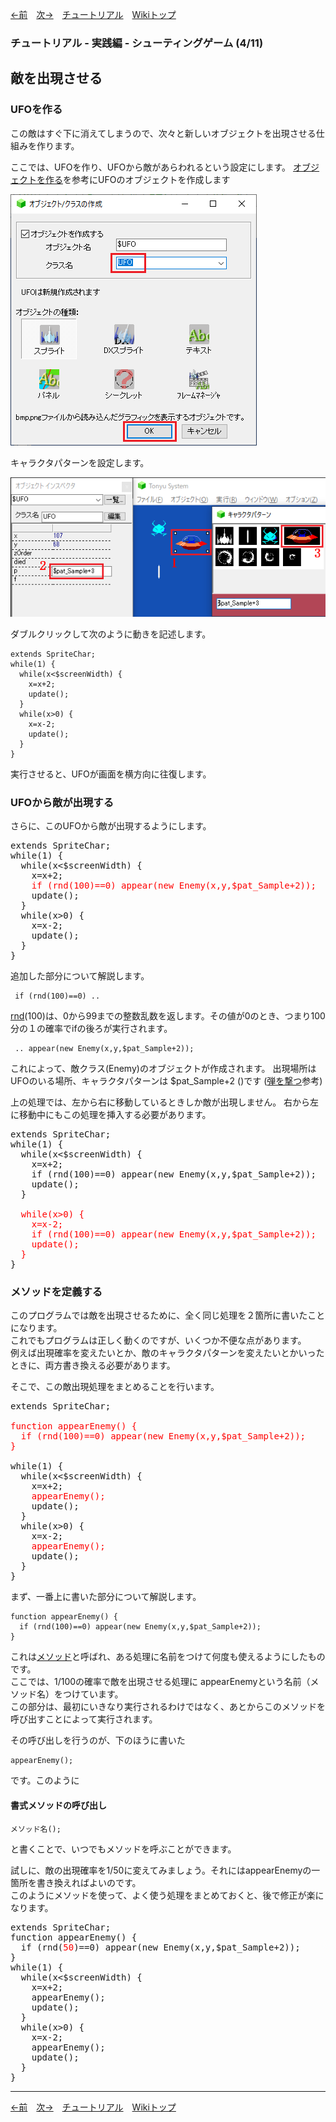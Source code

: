 

[←前](./tr-stg03)&emsp;[次→](./tr-stg05)&emsp;[チュートリアル](./tutorial)&emsp;[Wikiトップ](./)

<title>チュートリアル - 実践編 - シューティングゲーム (4/11) - 敵を出現させる</title>

### チュートリアル - 実践編 - シューティングゲーム (4/11)
## 敵を出現させる

### UFOを作る

この敵はすぐ下に消えてしまうので、次々と新しいオブジェクトを出現させる仕組みを作ります。

ここでは、UFOを作り、UFOから敵があらわれるという設定にします。 [オブジェクトを作る](./tr-basic02)を参考にUFOのオブジェクトを作成します

![mkufo.png](./img/mkufo.png)

キャラクタパターンを設定します。

![mkufop.png](./img/mkufop.png)

ダブルクリックして次のように動きを記述します。

```
extends SpriteChar;
while(1) {
  while(x<$screenWidth) {
    x=x+2;
    update();
  }
  while(x>0) {
    x=x-2;
    update();
  }
}
```

実行させると、UFOが画面を横方向に往復します。

### UFOから敵が出現する

さらに、このUFOから敵が出現するようにします。

<pre>
extends SpriteChar;
while(1) {
  while(x<$screenWidth) {
    x=x+2;
    <span style="color: #f00">if (rnd(100)==0) appear(new Enemy(x,y,$pat_Sample+2));</span>
    update();
  }
  while(x>0) {
    x=x-2;
    update();
  }
}
</pre>

追加した部分について解説します。

```
 if (rnd(100)==0) ..
```

[rnd](./rf-object#objectrnd)(100)は、0から99までの整数乱数を返します。その値が0のとき、つまり100分の１の確率でifの後ろが実行されます。

```
 .. appear(new Enemy(x,y,$pat_Sample+2));
```

これによって、敵クラス(Enemy)のオブジェクトが作成されます。 出現場所はUFOのいる場所、キャラクタパターンは $pat_Sample+2 ()です ([弾を撃つ](./tr-stg02)参考)

上の処理では、左から右に移動しているときしか敵が出現しません。 右から左に移動中にもこの処理を挿入する必要があります。

<pre>
extends SpriteChar;
while(1) {
  while(x<$screenWidth) {
    x=x+2;
    if (rnd(100)==0) appear(new Enemy(x,y,$pat_Sample+2));
    update();
  }
   
  <span style="color: #f00">while(x>0) {
    x=x-2;
    if (rnd(100)==0) appear(new Enemy(x,y,$pat_Sample+2));
    update();
  }</span>
}
</pre>

### メソッドを定義する

このプログラムでは敵を出現させるために、全く同じ処理を２箇所に書いたことになります。  
これでもプログラムは正しく動くのですが、いくつか不便な点があります。  
例えば出現確率を変えたいとか、敵のキャラクタパターンを変えたいとかいったときに、両方書き換える必要があります。

そこで、この敵出現処理をまとめることを行います。

<pre>
extends SpriteChar;

<span style="color: #f00">function appearEnemy() {
  if (rnd(100)==0) appear(new Enemy(x,y,$pat_Sample+2));
}</span>

while(1) {
  while(x<$screenWidth) {
    x=x+2;
    <span style="color: #f00">appearEnemy();</span>
    update();
  }
  while(x>0) {
    x=x-2;
    <span style="color: #f00">appearEnemy();</span>
    update();
  }
}
</pre>

まず、一番上に書いた部分について解説します。

```
function appearEnemy() {
  if (rnd(100)==0) appear(new Enemy(x,y,$pat_Sample+2));
}
```

これは[メソッド](./rf-method-define)と呼ばれ、ある処理に名前をつけて何度も使えるようにしたものです。  
ここでは、1/100の確率で敵を出現させる処理に appearEnemyという名前（メソッド名）をつけています。  
この部分は、最初にいきなり実行されるわけではなく、あとからこのメソッドを呼び出すことによって実行されます。

その呼び出しを行うのが、下のほうに書いた

```
appearEnemy();
```

です。このように

#### 書式メソッドの呼び出し
```
メソッド名();
```

と書くことで、いつでもメソッドを呼ぶことができます。

試しに、敵の出現確率を1/50に変えてみましょう。それにはappearEnemyの一箇所を書き換えればよいのです。  
このようにメソッドを使って、よく使う処理をまとめておくと、後で修正が楽になります。

<pre>
extends SpriteChar;
function appearEnemy() {
  if (rnd(<span style="color: #f00">50</span>)==0) appear(new Enemy(x,y,$pat_Sample+2));
}
while(1) {
  while(x<$screenWidth) {
    x=x+2;
    appearEnemy();
    update();
  }
  while(x>0) {
    x=x-2;
    appearEnemy();
    update();
  }
}
</pre>

***

[←前](./tr-stg03)&emsp;[次→](./tr-stg05)&emsp;[チュートリアル](./tutorial)&emsp;[Wikiトップ](./)
